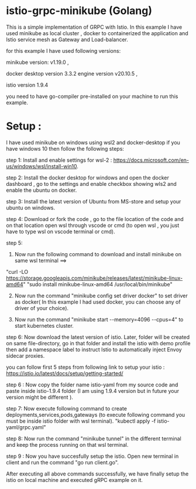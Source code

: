 # istio-grpc-minikube (Golang)

This is a simple implementation of GRPC with Istio.
In this example I have used minikube as local cluster , docker to containerized the application and Istio service mesh as Gateway and Load-balancer.

for this example I have used following versions: 

minikube version: v1.19.0 ,

docker desktop version 3.3.2 engine version v20.10.5 ,

istio version 1.9.4
 
 you need to have go-compiler pre-installed on your machine to run this example.

# Setup : 
 I have used minikube on windows using wsl2 and docker-desktop if you have windows 10 then follow the following steps:

step 1:
 Install and enable settings for wsl-2 : https://docs.microsoft.com/en-us/windows/wsl/install-win10.

step 2:
 Install the docker desktop for windows and  open the docker dashboard , go to the settings and enable checkbox showing wls2 and enable the ubuntu on docker.

step 3:
 Install the latest version of Ubuntu from MS-store and setup your ubuntu on windows.

step 4:
 Download or fork the code , go to the file location of the code and on that location open wsl through vscode or cmd (to open wsl , you just have to type wsl on vscode terminal or cmd).

step 5:
 1. Now run the following command to download and install minikube on same wsl terminal ==>
  
 "curl -LO https://storage.googleapis.com/minikube/releases/latest/minikube-linux-amd64"
 "sudo install minikube-linux-amd64 /usr/local/bin/minikube"

 2. Now run the command "minikube config set driver docker" to set driver as docker( In this example I had used docker, you can choose any of driver of your choice).
 
 3. Now run the command "minikube start --memory=4096 --cpus=4" to start kubernetes cluster.

step 6:
 Now download the latest version of istio. Later, folder will be created on same file-directory, go in that folder and install the istio with demo profile then add a namespace   label to instruct Istio to automatically inject Envoy sidecar proxies.

you can follow first 5 steps from following link to setup your istio :
  https://istio.io/latest/docs/setup/getting-started/

step 6 : 
 Now copy the folder name istio-yaml from my source code and paste inside istio-1.9.4 folder (I am using 1.9.4 version but in future your version might be different ).

step 7:
 Now execute following command to create deployments,services,pods,gateways (to execute following command you must be inside istio folder with wsl terminal). 
  "kubectl apply -f istio-yaml/grpc.yaml"
  
step 8:
 Now run the command  "minikube tunnel" in the different terminal and keep the process running on that wsl terminal.
 
step 9 :
 Now you have succesfully setup the istio.
 Open new terminal in client and run the command "go run client.go".

After executing all above commands successfully, we have finally setup the istio on local machine and executed gRPC example on it.

